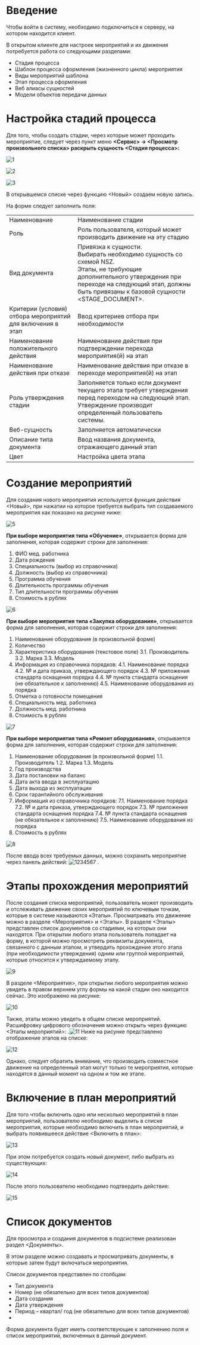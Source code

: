 <!-- TITLE: Подсистема «Контроль НСЗ» -->
<!-- SUBTITLE: Рабочая инструкция пользователя -->

# Введение
Чтобы войти в систему, необходимо подключиться к серверу, на котором находится клиент.

В открытом клиенте для настроек мероприятий и их движения потребуется работа со следующими разделами:
* 	Стадия процесса
* 	Шаблон процесса оформления (жизненного цикла) мероприятия
* 	Виды мероприятий шаблона
* 	Этап процесса оформления
* 	Веб алиасы сущностей
* 	Модели объектов передачи данных

# 	Настройка стадий процесса
Для того, чтобы создать стадии, через которые может проходить мероприятие, следует через пункт меню **<Сервис> → <Просмотр произвольного списка> раскрыть сущность <Стадия процесса>:**

![1](/uploads/nsz/-1.png "1")

![2](/uploads/nsz/-2.png "2")

![3](/uploads/nsz/-3.png "3")

В открывшемся списке через функцию <Новый> создаем новую запись. 

На форме следует заполнить поля:

|  | |
| ------------- | ------------- |
|Наименование	|Наименование стадии|
|Роль	|Роль пользователя, который может производить движение на эту стадию|
|Вид документа	|Привязка к сущности.<br>Выбирать необходимо сущность со схемой NSZ.<br>Этапы, не требующие дополнительного утверждения при переходе на следующий этап, должны быть привязаны к базовой сущности <STAGE_DOCUMENT>.|
|Критерии (условия) отбора мероприятий для включения в этап	|Ввод критериев отбора при необходимости|
|Наименование положительного действия	|Наименование действия при подтверждении перехода мероприятия(й) на этап|
|Наименование действия при отказе	|Наименование действия при отказе в переходе мероприятия(й) на этап|
|Роль утверждения стадии	|Заполняется только если документ текущего этапа требует утверждения перед переходом на следующий этап. Утверждение производит определенный пользователь системы.|
|Веб-сущность	|Заполняется автоматически|
|Описание типа документа	|Ввод названия документа, отражающего данный этап|
|Цвет	|Настройка цвета этапа|
# Создание мероприятий

Для создания нового мероприятия используется функция действия <Новый>, при нажатии на которое требуется выбрать тип создаваемого мероприятия как показано на рисунке ниже:

   ![5](/uploads/006/5.png "5")


**При выборе мероприятия типа «Обучение»**, открывается форма для заполнения, которая содержит строки для заполнения:
1.	ФИО мед. работника
2.	Дата рождения
3.	Специальность (выбор из справочника)
4.	Должность (выбор из справочника)
5.	Программа обучения 
6.	Длительность программы обучения
7.	Тип длительности программы обучения
8.	Стоимость в рублях

![6](/uploads/006/6.png "6")

**При выборе мероприятия типа «Закупка оборудования»**, открывается форма для заполнения, которая содержит строки для заполнения:
1.	Наименование оборудования (в произвольной форме)
2.	Количество
3.	Характеристика оборудования (текстовое поле)
    3.1.	Производитель
    3.2.	Марка
    3.3.	Модель
4.	Информация из справочника порядков:
    4.1.	Наименование порядка
    4.2.	№ и дата приказа, утверждающего порядок
    4.3.	№ приложения стандарта оснащения порядка
    4.4.	№ пункта стандарта оснащения (не обязательное к заполнению)
    4.5.	Наименование оборудования из порядка
5.	Отметка о готовности помещения
6.	Специальность мед. работника
7.	Должность мед. работника
8.	Стоимость в рублях

![7](/uploads/006/7.png "7")

**При выборе мероприятия типа «Ремонт оборудования»**, открывается форма для заполнения, которая содержит строки для заполнения:
1.	Наименование оборудования (в произвольной форме)
      1.1.	Производитель
      1.2.	Марка
      1.3.	Модель
2.	Год производства
3.	Дата постановки на баланс
4.	Дата акта ввода в эксплуатацию
5.	Дата выхода из эксплуатации
6.	Срок гарантийного обслуживания
7.	Информация из справочника порядков:
     7.1.	Наименование порядка
     7.2.	№ и дата приказа, утверждающего порядок
     7.3.	№ приложения стандарта оснащения порядка
     7.4.	№ пункта стандарта оснащения (не обязательное к заполнению)
     7.5.	Наименование оборудования из порядка
8.	Стоимость в рублях

![8](/uploads/006/8.png "8")

После ввода всех требуемых данных, можно сохранить мероприятие через панель действий: ![1234567](/uploads/000001/1234567.jpg "1234567") .
# Этапы прохождения мероприятий

После создания списка мероприятий, пользователь может производить и отслеживать движение своих мероприятий по ключевым точкам, которые в системе называются «Этапы». Просматривать это движение можно в разделе <Мероприятия> и <Этапы>.
В разделе <Этапы> представлен список документов со стадиями, на которых они находятся. При открытии любого этапа пользователь попадает на форму, в которой можно просмотреть реквизиты документа, связанного с данным этапом, и утвердить прохождение этого этапа (при необходимости утверждения) одним или группой мероприятий, которые относятся к утверждаемому этапу.

![9](/uploads/006/9.png "9")

В разделе <Мероприятия>, при открытии любого мероприятия можно увидеть в правом верхнем углу формы на какой стадии оно находится сейчас. Это изображено на рисунке:

![10](/uploads/006/10.png "10")

Также, этапы можно увидеть в общем списке мероприятий. Расшифровку цифрового обозначения можно открыть через функцию 
<Этапы мероприятий>: .![11](/uploads/006/11.png "11")  Ниже на рисунке представлено отображение этапов на списке:

![12](/uploads/006/12.png "12")

Однако, следует обратить внимание, что производить совместное движение на определенный этап могут только те мероприятия, которые находятся в данный момент на одном и том же этапе.
# Включение в план мероприятий

Для того чтобы включить одно или несколько мероприятий в план мероприятий, пользователю необходимо выделить в списке мероприятия, которые необходимо включить в план мероприятий, и выбрать появившееся действие <Включить в план>:

![13](/uploads/006/13.png "13")

При этом потребуется создать новый документ, либо выбрать из существующих:

![14](/uploads/006/14.png "14")

После этого пользователю необходимо подтвердить действие:

![15](/uploads/006/15.png "15")

# Список документов

Для просмотра и создания документов в подсистеме реализован раздел <Документы>.

В этом разделе можно создавать и просматривать документы, в которые затем будут включаться мероприятия.

Список документов представлен по столбцам:
* 	Тип документа
* 	Номер (не обязательно для всех типов документов)
* 	Дата создания
*  Дата утверждения
* 	Период – квартал/ год (не обязательно для всех типов документов)
* 	
Форма документа будет иметь соответствующие к заполнению поля и список мероприятий, включенных в данный документ.
